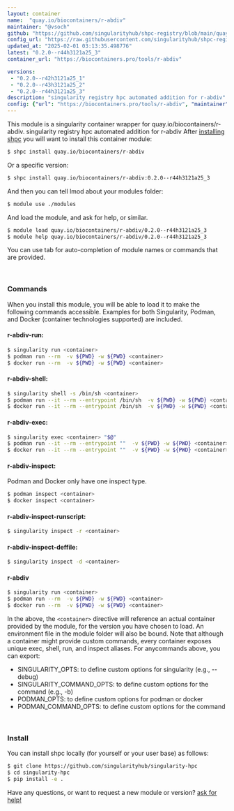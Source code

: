```yaml
---
layout: container
name:  "quay.io/biocontainers/r-abdiv"
maintainer: "@vsoch"
github: "https://github.com/singularityhub/shpc-registry/blob/main/quay.io/biocontainers/r-abdiv/container.yaml"
config_url: "https://raw.githubusercontent.com/singularityhub/shpc-registry/main/quay.io/biocontainers/r-abdiv/container.yaml"
updated_at: "2025-02-01 03:13:35.498776"
latest: "0.2.0--r44h3121a25_3"
container_url: "https://biocontainers.pro/tools/r-abdiv"

versions:
 - "0.2.0--r42h3121a25_1"
 - "0.2.0--r43h3121a25_2"
 - "0.2.0--r44h3121a25_3"
description: "singularity registry hpc automated addition for r-abdiv"
config: {"url": "https://biocontainers.pro/tools/r-abdiv", "maintainer": "@vsoch", "description": "singularity registry hpc automated addition for r-abdiv", "latest": {"0.2.0--r44h3121a25_3": "sha256:9801bd2fbb4182c2df254ec226addc2d3a0d8c50ecc4b056f6974e3cca64245e"}, "tags": {"0.2.0--r42h3121a25_1": "sha256:9cf6d39e29d69f1dc660e90af50485053198ae542f7223a74f0e43017254d8e1", "0.2.0--r43h3121a25_2": "sha256:5e55c5d58b2a22450c78691e52c75ca92bc726b05dc85d67d6446fe491e367a3", "0.2.0--r44h3121a25_3": "sha256:9801bd2fbb4182c2df254ec226addc2d3a0d8c50ecc4b056f6974e3cca64245e"}, "docker": "quay.io/biocontainers/r-abdiv"}
---
```


This module is a singularity container wrapper for quay.io/biocontainers/r-abdiv.
singularity registry hpc automated addition for r-abdiv
After [installing shpc](#install) you will want to install this container module:


```bash
$ shpc install quay.io/biocontainers/r-abdiv
```

Or a specific version:

```bash
$ shpc install quay.io/biocontainers/r-abdiv:0.2.0--r44h3121a25_3
```

And then you can tell lmod about your modules folder:

```bash
$ module use ./modules
```

And load the module, and ask for help, or similar.

```bash
$ module load quay.io/biocontainers/r-abdiv/0.2.0--r44h3121a25_3
$ module help quay.io/biocontainers/r-abdiv/0.2.0--r44h3121a25_3
```

You can use tab for auto-completion of module names or commands that are provided.

<br>

### Commands

When you install this module, you will be able to load it to make the following commands accessible.
Examples for both Singularity, Podman, and Docker (container technologies supported) are included.

#### r-abdiv-run:

```bash
$ singularity run <container>
$ podman run --rm  -v ${PWD} -w ${PWD} <container>
$ docker run --rm  -v ${PWD} -w ${PWD} <container>
```

#### r-abdiv-shell:

```bash
$ singularity shell -s /bin/sh <container>
$ podman run --it --rm --entrypoint /bin/sh  -v ${PWD} -w ${PWD} <container>
$ docker run --it --rm --entrypoint /bin/sh  -v ${PWD} -w ${PWD} <container>
```

#### r-abdiv-exec:

```bash
$ singularity exec <container> "$@"
$ podman run --it --rm --entrypoint ""  -v ${PWD} -w ${PWD} <container> "$@"
$ docker run --it --rm --entrypoint ""  -v ${PWD} -w ${PWD} <container> "$@"
```

#### r-abdiv-inspect:

Podman and Docker only have one inspect type.

```bash
$ podman inspect <container>
$ docker inspect <container>
```

#### r-abdiv-inspect-runscript:

```bash
$ singularity inspect -r <container>
```

#### r-abdiv-inspect-deffile:

```bash
$ singularity inspect -d <container>
```



#### r-abdiv

```bash
$ singularity run <container>
$ podman run --rm  -v ${PWD} -w ${PWD} <container>
$ docker run --rm  -v ${PWD} -w ${PWD} <container>
```


In the above, the `<container>` directive will reference an actual container provided
by the module, for the version you have chosen to load. An environment file in the
module folder will also be bound. Note that although a container
might provide custom commands, every container exposes unique exec, shell, run, and
inspect aliases. For anycommands above, you can export:

 - SINGULARITY_OPTS: to define custom options for singularity (e.g., --debug)
 - SINGULARITY_COMMAND_OPTS: to define custom options for the command (e.g., -b)
 - PODMAN_OPTS: to define custom options for podman or docker
 - PODMAN_COMMAND_OPTS: to define custom options for the command

<br>

### Install

You can install shpc locally (for yourself or your user base) as follows:

```bash
$ git clone https://github.com/singularityhub/singularity-hpc
$ cd singularity-hpc
$ pip install -e .
```

Have any questions, or want to request a new module or version? [ask for help!](https://github.com/singularityhub/singularity-hpc/issues)